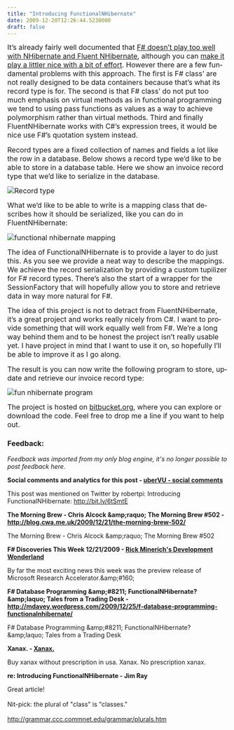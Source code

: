 ```yaml
---
title: "Introducing FunctionalNHibernate"
date: 2009-12-20T12:26:44.5230000
draft: false
---
```


<p style="MARGIN: 0cm 0cm 10pt" class="MsoNormal"><span style="mso-ansi-language: EN-US" lang="EN-US"><font size="3">It’s already fairly well documented that <a href="http://www.atrevido.net/blog/2009/04/01/Using+Fluent+NHibernate+With+F.aspx">F# doesn’t play too well with NHibernate and Fluent NHibernate</a>, although you can <a href="http://www.atrevido.net/blog/2009/04/23/Update+On+F+With+Fluent+NHibernate.aspx">make it play a littler nice with a bit of effort</a>. However there are a few fundamental problems with this approach. The first is F# class’ are not really designed to be data containers because that’s what its record type is for. The second is that F# class’ do not put too much emphasis on virtual methods as in functional programming we tend to using pass functions as values as a way to achieve polymorphism rather than virtual methods. Third and finally FluentNHibernate works with C#’s expression trees, it would be nice use F#’s quotation system instead. <o:p /></font></span></p>
<p style="MARGIN: 0cm 0cm 10pt" class="MsoNormal"><span style="mso-ansi-language: EN-US" lang="EN-US"><font size="3">Record types are a fixed collection of names and fields a lot like the row in a database. Below shows a record type we’d like to be able to store in a database table. Here we show an invoice record type that we’d like to serialize in the database.<o:p /></font></span></p>
<p style="MARGIN: 0cm 0cm 10pt" class="MsoNormal"><span style="mso-ansi-language: EN-US" lang="EN-US"><o:p><font size="3"><img alt="Record type" src="/blog/Photos/FunNH_record.png" /> </font></o:p></span></p>
<p style="MARGIN: 0cm 0cm 10pt" class="MsoNormal"><span style="mso-ansi-language: EN-US" lang="EN-US"><font size="3">What we’d like to be able to write is a mapping class that describes how it should be serialized, like you can do in FluentNHibernate:<o:p /></font></span></p>
<p style="MARGIN: 0cm 0cm 10pt" class="MsoNormal"><span style="mso-ansi-language: EN-US" lang="EN-US"><o:p><font size="3"><img alt="functional nhibernate mapping" src="/blog/photos/FunNH_mapping.png" /> </font></o:p></span></p>
<p style="MARGIN: 0cm 0cm 10pt" class="MsoNormal"><span style="mso-ansi-language: EN-US" lang="EN-US"><font size="3">The idea of FunctionalNHibernate is to provide a layer to do just this. As you see we provide a neat way to describe the mappings. We achieve the record serialization by providing a custom tupilizer for F# record types. There’s also the start of a wrapper for the SessionFactory that will hopefully allow you to store and retrieve data in way more natural for F#. <o:p /></font></span></p>
<p style="MARGIN: 0cm 0cm 10pt" class="MsoNormal"><span style="mso-ansi-language: EN-US" lang="EN-US"><font size="3">The idea of this project is not to detract from FluentNHibernate, it’s a great project and works really nicely from C#. I want to provide something that will work equally well from F#. We’re a long way behind them and to be honest the project isn’t really usable yet. I have project in mind that I want to use it on, so hopefully I’ll be able to improve it as I go along.<o:p /></font></span></p>
<p style="MARGIN: 0cm 0cm 10pt" class="MsoNormal"><span style="mso-ansi-language: EN-US" lang="EN-US"><font size="3">The result is you can now write the following program to store, update and retrieve our invoice record type:<o:p /></font></span></p>
<p style="MARGIN: 0cm 0cm 10pt" class="MsoNormal"><span style="mso-ansi-language: EN-US" lang="EN-US"><o:p><font size="3"><img alt="fun nhibernate program" src="/blog/photos/FunNH_prog.png" /> </font></o:p></span></p>
<p style="MARGIN: 0cm 0cm 10pt" class="MsoNormal"><span style="mso-ansi-language: EN-US" lang="EN-US"><font size="3">The project is hosted on <a href="http://bitbucket.org/robertpi/functionalnhibernate/">bitbucket.org</a>, where you can explore or download the code. Feel free to drop me a line if you want to help out.<o:p /></font></span></p>

### Feedback:

*Feedback was imported from my only blog engine, it's no longer possible to post feedback here.*

**Social comments and analytics for this post - [uberVU - social comments](http://www.ubervu.com/conversations/strangelights.com/blog/archive/2009/12/20/1650.aspx)**

This post was mentioned on Twitter by robertpi: Introducing FunctionalNHibernate: <a rel="nofollow external" href="http://bit.ly/6tSmtE" title="http://bit.ly/6tSmtE">http://bit.ly/6tSmtE</a>

**The Morning Brew - Chris Alcock  &amp;amp;raquo; The Morning Brew #502 - http://blog.cwa.me.uk/2009/12/21/the-morning-brew-502/**

The Morning Brew - Chris Alcock  &amp;amp;raquo; The Morning Brew #502

**F# Discoveries This Week 12/21/2009 - [Rick Minerich's Development Wonderland](http://www.atalasoft.com/cs/blogs/rickm/archive/2009/12/21/f-discoveries-this-week-12-21-2009.aspx)**

By far the most exciting news this week was the preview release of Microsoft Research Accelerator.&amp;amp;#160;

**F# Database Programming &amp;amp;#8211; FunctionalNHibernate? &amp;amp;laquo; Tales from a Trading Desk - http://mdavey.wordpress.com/2009/12/25/f-database-programming-functionalnhibernate/**

F# Database Programming &amp;amp;#8211; FunctionalNHibernate? &amp;amp;laquo; Tales from a Trading Desk

**Xanax. - [Xanax.](http://mehm75.multiply.com/journal/compose)**

Buy xanax without prescription in usa. Xanax. No prescription xanax.

**re: Introducing FunctionalNHibernate - Jim Ray**

Great article!<br /><br />Nit-pick: the plural of &quot;class&quot; is &quot;classes.&quot;<br /><br /><a rel="nofollow external" href="http://grammar.ccc.commnet.edu/grammar/plurals.htm" title="http://grammar.ccc.commnet.edu/grammar/plurals.htm">http://grammar.ccc.commnet.edu/grammar/plurals.htm</a>


